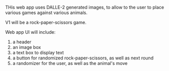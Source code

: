 THis web app uses DALLE-2 generated images, to allow to the user to place various games against various animals.

V1 will be a rock-paper-scissors game.

Web app UI will include:
1. a header
2. an image box
3. a text box to display text
4. a button for randomized rock-paper-scissors, as well as next round
5. a randomizer for the user, as well as the animal's move